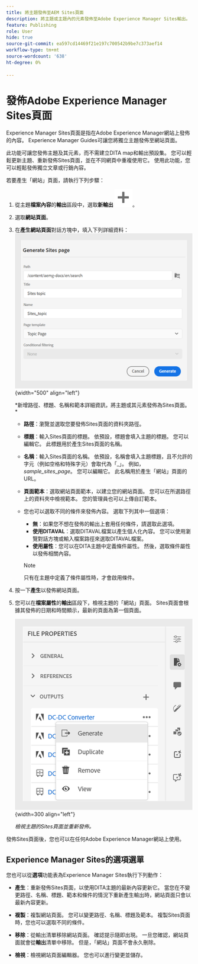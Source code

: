```yaml
---
title: 將主題發佈至AEM Sites頁面
description: 將主題或主題內的元素發佈至Adobe Experience Manager Sites輸出。  瞭解如何檢視主題的Experience Manager Sites頁面並重新發佈。
feature: Publishing
role: User
hide: true
source-git-commit: ea597cd14469f21e197c700542b9be7c373aef14
workflow-type: tm+mt
source-wordcount: '638'
ht-degree: 0%

---
```


# 發佈Adobe Experience Manager Sites頁面


Experience Manager Sites頁面是指在Adobe Experience Manager網站上發佈的內容。 Experience Manager Guides可讓您將獨立主題發佈至網站頁面。

此功能可讓您發佈主題及其元素，而不需建立DITA map和輸出預設集。 您可以輕鬆更新主題、重新發佈Sites頁面，並在不同網頁中重複使用它。 使用此功能，您可以輕鬆發佈獨立文章或行銷內容。





若要產生「網站」頁面，請執行下列步驟：




1. 從主題&#x200B;**檔案內容**&#x200B;的&#x200B;**輸出**&#x200B;區段中，選取&#x200B;**新輸出** ![新輸出圖示](./images/Add_icon.svg)。
1. 選取&#x200B;**網站頁面**。


1. 在&#x200B;**產生網站頁面**對話方塊中，填入下列詳細資料：
   ![在[產生網站]頁面中新增路徑與範本詳細資料](images/aem-sites-page-generate.png){width="500" align="left"}

   *新增路徑、標題、名稱和範本詳細資訊，將主題或其元素發佈為Sites頁面。 *

   * **路徑**：瀏覽並選取您要發佈Sites頁面的資料夾路徑。
   * **標題**：輸入Sites頁面的標題。 依預設，標題會填入主題的標題。 您可以編輯它。 此標題用於產生Sites頁面的名稱。
   * **名稱**：輸入Sites頁面的名稱。 依預設，名稱會填入主題標題，且不允許的字元（例如空格和特殊字元）會取代為「_」。 例如，*sample_sites_page*。 您可以編輯它。 此名稱用於產生「網站」頁面的URL。
   * **頁面範本**：選取網站頁面範本，以建立您的網站頁面。 您可以在所選路徑上的資料夾中檢視範本。 您的管理員也可以上傳自訂範本。


   * 您也可以選取不同的條件來發佈內容。  選取下列其中一個選項：


      * **無**：如果您不想在發佈的輸出上套用任何條件，請選取此選項。
      * **使用DITAVAL**：選取DITAVAL檔案以產生個人化內容。 您可以使用瀏覽對話方塊或輸入檔案路徑來選取DITAVAL檔案。
      * **使用屬性**：您可以在DITA主題中定義條件屬性。 然後，選取條件屬性以發佈相關內容。

     >[!NOTE]
     > 
     >只有在主題中定義了條件屬性時，才會啟用條件。



1. 按一下&#x200B;**產生**&#x200B;以發佈網站頁面。
1. 您可以在&#x200B;**檔案屬性**&#x200B;的&#x200B;**輸出**&#x200B;區段下，檢視主題的「網站」頁面。 Sites頁面會根據其發佈的日期和時間顯示，最新的頁面為第一個頁面。

   ![檢視主題的網站頁面](images/aem-sites-outputs.png){width=300 align=&quot;left&quot;}

   *檢視主題的Sites頁面並重新發佈。*




發佈Sites頁面後，您也可以在任何Adobe Experience Manager網站上使用。


## Experience Manager Sites的選項選單

您也可以從&#x200B;**選項**&#x200B;功能表為Experience Manager Sites執行下列動作：

* **產生**：重新發佈Sites頁面，以使用DITA主題的最新內容更新它。 當您在不變更路徑、名稱、標題、範本和條件的情況下重新產生輸出時，網站頁面只會以最新內容更新。

* **複製**：複製網站頁面。 您可以變更路徑、名稱、標題及範本。 複製Sites頁面時，您也可以選取不同的條件。

* **移除**：從輸出清單移除網站頁面。 確認提示隨即出現。 一旦您確認，網站頁面就會從&#x200B;**輸出**&#x200B;清單中移除。 但是，「網站」頁面不會永久刪除。

* **檢視**：檢視網站頁面編輯器。 您也可以進行變更並儲存。
